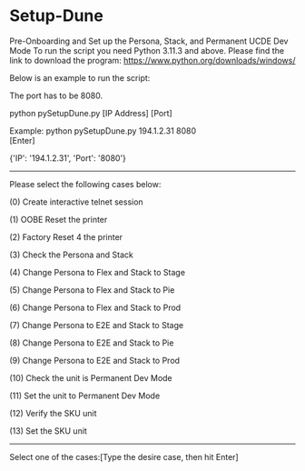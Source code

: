 # Setup-Dune
Pre-Onboarding and Set up the Persona, Stack, and Permanent UCDE Dev Mode
To run the script you need Python 3.11.3 and above. 
Please find the link to download the program: https://www.python.org/downloads/windows/

Below is an example to run the script:

The port has to be 8080.

python pySetupDune.py [IP Address] [Port]

Example:
python pySetupDune.py 194.1.2.31 8080  
[Enter]
  
  {'IP': '194.1.2.31', 'Port': '8080'}
  
  ---------------------------------------------------
  Please select the following cases below:

  (0) Create interactive telnet session
  
  (1) OOBE Reset the printer
  
  (2) Factory Reset 4 the printer
  
  (3) Check the Persona and Stack
  
  (4) Change Persona to Flex and Stack to Stage
  
  (5) Change Persona to Flex and Stack to Pie
  
  (6) Change Persona to Flex and Stack to Prod
  
  (7) Change Persona to E2E and Stack to Stage
  
  (8) Change Persona to E2E and Stack to Pie
  
  (9) Change Persona to E2E and Stack to Prod
  
  (10) Check the unit is Permanent Dev Mode
  
  (11) Set the unit to Permanent Dev Mode
  
  (12) Verify the SKU unit
  
  (13) Set the SKU unit
  
  ---------------------------------------------------

Select one of the cases:[Type the desire case, then hit Enter]
